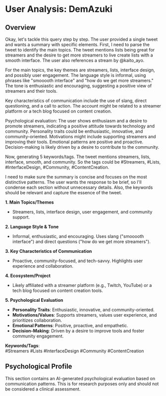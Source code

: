 # User Analysis: DemAzuki

## Overview

<think>
Okay, let's tackle this query step by step. The user provided a single tweet and wants a summary with specific elements. First, I need to parse the tweet to identify the main topics. The tweet mentions lists being great for streamers and the desire to get more streamers to live create lists with a smooth interface. The user also references a stream by @kaito_ayo. 

For the main topics, the key themes are streamers, lists, interface design, and possibly user engagement. The language style is informal, using phrases like "smooooth interface" and "how do we get more streamers." The tone is enthusiastic and encouraging, suggesting a positive view of streamers and their tools.

Key characteristics of communication include the use of slang, direct questioning, and a call to action. The account might be related to a streamer platform or a tech blog focused on content creation. 

Psychological evaluation: The user shows enthusiasm and a desire to promote streamers, indicating a positive attitude towards technology and community. Personality traits could be enthusiastic, innovative, and community-oriented. Motivations might include supporting streamers and improving their tools. Emotional patterns are positive and proactive. Decision-making is likely driven by a desire to contribute to the community.

Now, generating 5 keywords/tags. The tweet mentions streamers, lists, interface, smooth, and community. So the tags could be #Streamers, #Lists, #InterfaceDesign, #Community, #ContentCreation. 

I need to make sure the summary is concise and focuses on the most distinctive patterns. The user wants the response to be brief, so I'll condense each section without unnecessary details. Also, the keywords should be relevant and capture the essence of the tweet.
</think>

**1. Main Topics/Themes**  
- Streamers, lists, interface design, user engagement, and community support.  

**2. Language Style & Tone**  
- Informal, enthusiastic, and encouraging. Uses slang ("smooooth interface") and direct questions ("how do we get more streamers").  

**3. Key Characteristics of Communication**  
- Proactive, community-focused, and tech-savvy. Highlights user experience and collaboration.  

**4. Ecosystem/Project**  
- Likely affiliated with a streamer platform (e.g., Twitch, YouTube) or a tech blog focused on content creation tools.  

**5. Psychological Evaluation**  
- **Personality Traits**: Enthusiastic, innovative, and community-oriented.  
- **Motivations/Values**: Supports streamers, values user experience, and prioritizes collaboration.  
- **Emotional Patterns**: Positive, proactive, and empathetic.  
- **Decision-Making**: Driven by a desire to improve tools and foster community engagement.  

**Keywords/Tags**:  
#Streamers #Lists #InterfaceDesign #Community #ContentCreation

## Psychological Profile

This section contains an AI-generated psychological evaluation based on communication patterns. This is for research purposes only and should not be considered a clinical assessment.
